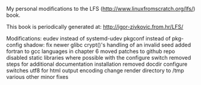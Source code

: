 My personal modifications to the LFS (http://www.linuxfromscratch.org/lfs/) book.

This book is periodically generated at: http://igor-zivkovic.from.hr/LFS/

Modifications:
	eudev instead of systemd-udev
	pkgconf instead of pkg-config
	shadow: fix newer glibc crypt()'s handling of an invalid seed
	added fortran to gcc languages in chapter 6
	moved patches to github repo
	disabled static libraries where possible with the configure switch
	removed steps for additional documentation installation
	removed docdir configure switches
	utf8 for html output encoding
	change render directory to /tmp
	various other minor fixes
